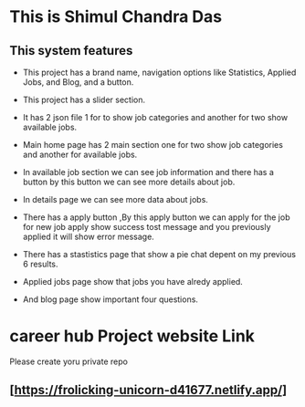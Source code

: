 # This is Shimul Chandra Das

## This system features

- This project has a brand name, navigation options like Statistics, Applied Jobs, and Blog, and a button.

- This project has a slider section.
- It has 2 json file 1 for to show job categories and another for two show available jobs.
- Main home page has 2 main section one for two show job categories and another for available jobs.
- In available job section we can see job information and there has a button by this button we can see more details about job.
- In details page we can see more data about jobs.
- There has a apply button ,By this apply button we can apply for the job for new job apply show success tost message and you previously applied it will show error message.
- There has a stastistics page that show a pie chat depent on my previous 6 results.
- Applied jobs page show that jobs you have alredy applied.
- And blog page show important four questions.

# career hub Project website Link

Please create yoru private repo 
## [https://frolicking-unicorn-d41677.netlify.app/]
